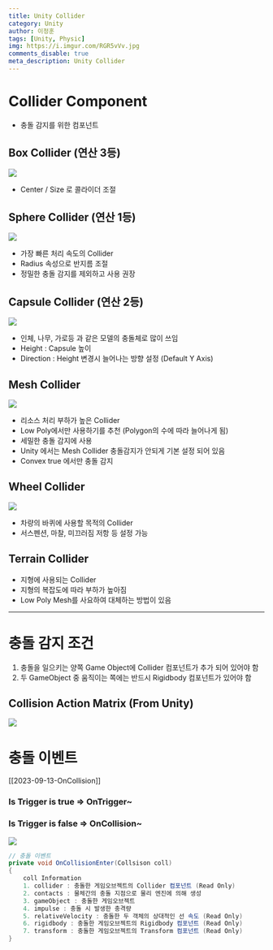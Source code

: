 ```yaml
---
title: Unity Collider
category: Unity
author: 이정훈
tags: [Unity, Physic]
img: https://i.imgur.com/RGR5vVv.jpg
comments_disable: true
meta_description: Unity Collider
---
```

# Collider Component
- 충돌 감지를 위한 컴포넌트

## Box Collider (연산 3등)
![](https://i.imgur.com/RGR5vVv.jpg)
- Center / Size 로 콜라이더 조절

## Sphere Collider (연산 1등)
![](https://i.imgur.com/2OShzLA.jpg)
- 가장 빠른 처리 속도의 Collider
- Radius 속성으로 반지름 조절
- 정밀한 충돌 감지를 제외하고 사용 권장

## Capsule Collider (연산 2등)
![](https://i.imgur.com/IsjSBj7.jpg)
- 인체, 나무, 가로등 과 같은 모델의 충돌체로 많이 쓰임
- Height : Capsule 높이
- Direction : Height 변경시 늘어나는 방향 설정 (Default Y Axis)

## Mesh Collider
![](https://i.imgur.com/Yhr86pi.jpg)
- 리소스 처리 부하가 높은 Collider 
- Low Poly에서만 사용하기를 추천 (Polygon의 수에 따라 늘어나게 됨)
- 세밀한 충돌 감지에 사용
- Unity 에서는 Mesh Collider 충돌감지가 안되게 기본 설정 되어 있음
- Convex true 에서만 충돌 감지

## Wheel Collider
![](https://i.imgur.com/afdwGHt.jpg)

- 차량의 바퀴에 사용할 목적의 Collider
- 서스펜션, 마찰, 미끄러짐 저항 등 설정 가능

## Terrain Collider
- 지형에 사용되는 Collider
- 지형의 복잡도에 따라 부하가 높아짐
- Low Poly Mesh를 사요하여 대체하는 방법이 있음


---

# 충돌 감지 조건
1. 충돌을 일으키는 양쪽 Game Object에 Collider 컴포넌트가 추가 되어 있어야 함
2. 두 GameObject 중 움직이는 쪽에는 반드시 Rigidbody 컴포넌트가 있어야 함

## Collision Action Matrix (From Unity)

![](https://i.imgur.com/EMswTQ2.jpg)

# 충돌 이벤트
[[2023-09-13-OnCollision]]
### Is Trigger is true => OnTrigger~ 
### Is Trigger is false => OnCollision~


![](https://i.imgur.com/GFx1ijm.jpg)

```csharp
// 충돌 이벤트
private void OnCollisionEnter(Collsison coll)
{
	coll Information 
	1. collider : 충돌한 게임오브젝트의 Collider 컴포넌트 (Read Only)
	2. contacts : 물체간의 충돌 지점으로 물리 엔진에 의해 생성
	3. gameObject : 충돌한 게임오브젝트
	4. impulse : 충돌 시 발생한 충격량
	5. relativeVelocity : 충돌한 두 객체의 상대적인 선 속도 (Read Only)
	6. rigidbody : 충돌한 게임오브젝트의 Rigidbody 컴포넌트 (Read Only)
	7. transform : 충돌한 게임오브젝트의 Transform 컴포넌트 (Read Only)
}
```
